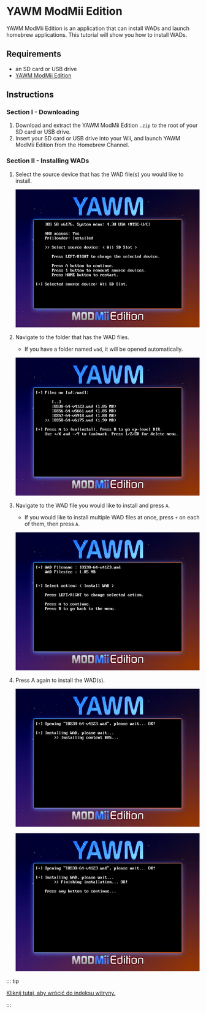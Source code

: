 # YAWM ModMii Edition

YAWM ModMii Edition is an application that can install WADs and launch homebrew applications.
This tutorial will show you how to install WADs.

## Requirements

- an SD card or USB drive
- [YAWM ModMii Edition](https://oscwii.org/library/app/yawmme)

## Instructions

### Section I - Downloading

1. Download and extract the YAWM ModMii Edition `.zip` to the root of your SD card or USB drive.
2. Insert your SD card or USB drive into your Wii, and launch YAWM ModMii Edition from the Homebrew Channel.

### Section II - Installing WADs

1. Select the source device that has the WAD file(s) you would like to install.

    ![](/images/homebrew/yawmME/source_device.png)

2. Navigate to the folder that has the WAD files.

    - If you have a folder named `wad`, it will be opened automatically.

    ![](/images/homebrew/yawmME/file_selection.png)

3. Navigate to the WAD file you would like to install and press `A`.

    - If you would like to install multiple WAD files at once, press `+` on each of them, then press `A`.

    ![](/images/homebrew/yawmME/install_wad.png)

4. Press A again to install the WAD(s).

    ![](/images/homebrew/yawmME/installing_wad.png)

    ![](/images/homebrew/yawmME/installing_wad_ok.png)

::: tip

[Kliknij tutaj, aby wrócić do indeksu witryny.](site-navigation)

:::
